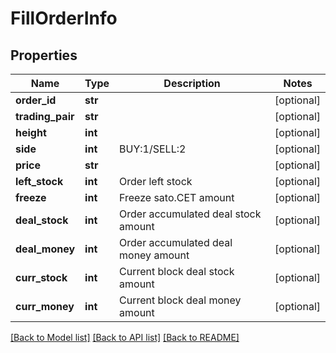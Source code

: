 # FillOrderInfo

## Properties
Name | Type | Description | Notes
------------ | ------------- | ------------- | -------------
**order_id** | **str** |  | [optional] 
**trading_pair** | **str** |  | [optional] 
**height** | **int** |  | [optional] 
**side** | **int** | BUY:1/SELL:2 | [optional] 
**price** | **str** |  | [optional] 
**left_stock** | **int** | Order left stock | [optional] 
**freeze** | **int** | Freeze sato.CET amount | [optional] 
**deal_stock** | **int** | Order accumulated deal stock amount | [optional] 
**deal_money** | **int** | Order accumulated deal money amount | [optional] 
**curr_stock** | **int** | Current block deal stock amount | [optional] 
**curr_money** | **int** | Current block deal money amount | [optional] 

[[Back to Model list]](../README.md#documentation-for-models) [[Back to API list]](../README.md#documentation-for-api-endpoints) [[Back to README]](../README.md)


